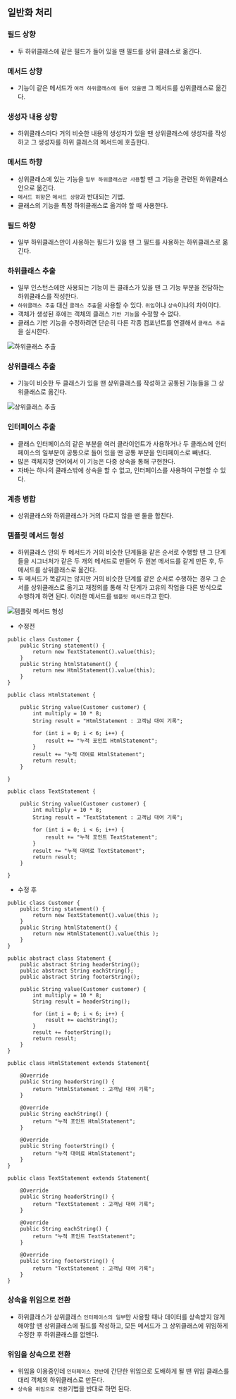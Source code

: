 일반화 처리
-----------

### 필드 상향

-	두 하위클래스에 같은 필드가 들어 있을 땐 필드를 상위 클래스로 옮긴다.

### 메서드 상향

-	기능이 같은 메서드가 `여러 하위클래스에 들어 있을땐` 그 메서드를 상위클래스로 옮긴다.

### 생성자 내용 상향

-	하위클래스마다 거의 비슷한 내용의 생성자가 있을 땐 상위클래스에 생성자를 작성하고 그 생성자를 하위 클래스의 메서드에 호츨한다.

### 메서드 하향

-	상위클래스에 있는 기능을 `일부 하위클래스만 사용`할 땐 그 기능을 관련된 하위클래스 안으로 옮긴다.
-	`메서드 하향`은 `메서드 상향`과 반대되는 기법.
-	클래스의 기능을 특정 하위클래스로 옮겨야 할 때 사용한다.

### 필드 하향

-	일부 하위클래스만이 사용하는 필드가 있을 땐 그 필드를 사용하는 하위클래스로 옮긴다.

### 하위클래스 추출

-	일부 인스턴스에만 사용되는 기능이 든 클래스가 있을 땐 그 기능 부분을 전담하는 하위클래스를 작성한다.
-	`하위클래스 추출` 대신 `클래스 추출`을 사용할 수 있다. `위임`이냐 `상속`이냐의 차이이다.
-	객체가 생성된 후에는 객체의 클래스 `기반 기능`을 수정할 수 없다.
-	클래스 기반 기능을 수정하려면 단순히 다른 각종 컴포넌트를 연결해서 `클래스 추출`을 실시한다.

![하위클래스 추출](http://silverbullet.kr/wp-content/uploads/2017/03/Extract-Subclass.png)

### 상위클래스 추출

-	기능이 비슷한 두 클래스가 있을 땐 상위클래스를 작성하고 공통된 기능들을 그 상위클래스로 옮긴다.

![상위클래스 추출](http://silverbullet.kr/wp-content/uploads/2017/03/Extract-Superclass.png)

### 인터페이스 추출

-	클래스 인터페이스의 같은 부분을 여러 클라이언트가 사용하거나 두 클래스에 인터페이스의 일부분이 공통으로 들어 있을 땐 공통 부분을 인터페이스로 빼낸다.
-	많은 객체지향 언어에서 이 기능은 다중 상속을 통해 구현한다.
-	자바는 하나의 클래스밖에 상속을 할 수 없고, 인터페이스를 사용하여 구현할 수 있다.

### 계층 병합

-	상위클래스와 하위클래스가 거의 다르지 않을 땐 둘을 합친다.

### 템플릿 메서드 형성

-	하위클래스 안의 두 메서드가 거의 비슷한 단계들을 같은 순서로 수행할 땐 그 단계들을 시그너처가 같은 두 개의 메서드로 만들어 두 원본 메서드를 같게 만든 후, 두 메서드를 상위클래스로 옮긴다.
-	두 메서드가 똑같지는 않지만 거의 비슷한 단계를 같은 순서로 수행하는 경우 그 순서를 상위클래스로 옮기고 재정의를 통해 각 단계가 고유의 작업을 다른 방식으로 수행하게 하면 된다. 이러한 메서드를 `템플릿 메서드`라고 한다.

![템플릿 메서드 형성](http://silverbullet.kr/wp-content/uploads/2017/03/Form-Template-Method.png)

-	수정전

```
public class Customer {
    public String statement() {
        return new TextStatement().value(this);
    }
    public String htmlStatement() {
        return new HtmlStatement().value(this);
    }
}
```

```
public class HtmlStatement {

    public String value(Customer customer) {
        int multiply = 10 * 8;
        String result = "HtmlStatement : 고객님 대여 기록";

        for (int i = 0; i < 6; i++) {
            result += "누적 포인트 HtmlStatement";
        }
        result += "누적 대여료 HtmlStatement";
        return result;
    }

}
```

```
public class TextStatement {

    public String value(Customer customer) {
        int multiply = 10 * 8;
        String result = "TextStatement : 고객님 대여 기록";

        for (int i = 0; i < 6; i++) {
            result += "누적 포인트 TextStatement";
        }
        result += "누적 대여료 TextStatement";
        return result;
    }

}
```

-	수정 후

```
public class Customer {
    public String statement() {
        return new TextStatement().value(this );
    }
    public String htmlStatement() {
        return new HtmlStatement().value(this );
    }
}
```

```
public abstract class Statement {
    public abstract String headerString();
    public abstract String eachString();
    public abstract String footerString();

    public String value(Customer customer) {
        int multiply = 10 * 8;
        String result = headerString();

        for (int i = 0; i < 6; i++) {
            result += eachString();
        }
        result += footerString();
        return result;
    }
}
```

```
public class HtmlStatement extends Statement{

    @Override
    public String headerString() {
        return "HtmlStatement : 고객님 대여 기록";
    }

    @Override
    public String eachString() {
        return "누적 포인트 HtmlStatement";
    }

    @Override
    public String footerString() {
        return "누적 대여료 HtmlStatement";
    }
}
```

```
public class TextStatement extends Statement{

    @Override
    public String headerString() {
        return "TextStatement : 고객님 대여 기록";
    }

    @Override
    public String eachString() {
        return "누적 포인트 TextStatement";
    }

    @Override
    public String footerString() {
        return "TextStatement : 고객님 대여 기록";
    }
}
```

### 상속을 위임으로 전환

-	하위클래스가 상위클래스 `인터페이스의 일부`만 사용할 때나 데이터를 상속받지 않게 해야할 땐 상위클래스에 필드를 작성하고, 모든 메서드가 그 상위클래스에 위임하게 수정한 후 하위클래스를 없앤다.

### 위임을 상속으로 전환

-	위임을 이용중인데 `인터페이스 전반`에 간단한 위임으로 도배하게 될 땐 위임 클래스를 대리 객체의 하위클래스로 만든다.
-	`상속을 위임으로 전환`기법을 반대로 하면 된다.
